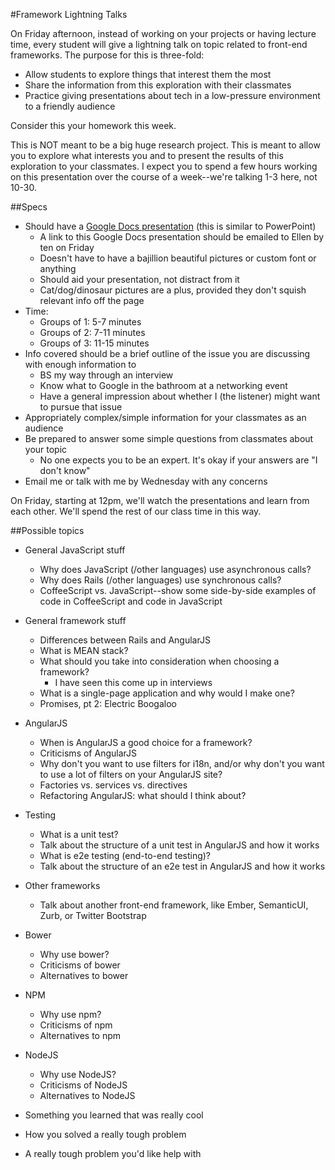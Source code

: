 #Framework Lightning Talks

On Friday afternoon, instead of working on your projects or having lecture time,
every student will give a lightning talk on topic related to front-end frameworks. The
purpose for this is three-fold:

- Allow students to explore things that interest them the most
- Share the information from this exploration with their classmates
- Practice giving presentations about tech in a low-pressure environment to a friendly audience

Consider this your homework this week.

This is NOT meant to be a big huge research project. This is meant to allow you to explore
what interests you and to present the results of this exploration to your classmates. I expect
you to spend a few hours working on this presentation over the course of a week--we're
talking 1-3 here, not 10-30.

##Specs
- Should have a [Google Docs presentation](https://docs.google.com/presentation) (this is similar to PowerPoint)
    - A link to this Google Docs presentation should be emailed to Ellen by ten on Friday
    - Doesn't have to have a bajillion beautiful pictures or custom font or anything
    - Should aid your presentation, not distract from it
    - Cat/dog/dinosaur pictures are a plus, provided they don't squish relevant info off the page
- Time:
    - Groups of 1: 5-7 minutes
    - Groups of 2: 7-11 minutes
    - Groups of 3: 11-15 minutes
- Info covered should be a brief outline of the issue you are discussing with enough information to
    - BS my way through an interview
    - Know what to Google in the bathroom at a networking event
    - Have a general impression about whether I (the listener) might want to pursue that issue
- Appropriately complex/simple information for your classmates as an audience
- Be prepared to answer some simple questions from classmates about your topic
    - No one expects you to be an expert. It's okay if your answers are "I don't know"
- Email me or talk with me by Wednesday with any concerns

On Friday, starting at 12pm, we'll watch the presentations and learn from each other.
We'll spend the rest of our class time in this way. 


##Possible topics

- General JavaScript stuff
    - Why does JavaScript (/other languages) use asynchronous calls?
    - Why does Rails (/other languages) use synchronous calls?
    - CoffeeScript vs. JavaScript--show some side-by-side examples of
        code in CoffeeScript and code in JavaScript

- General framework stuff
    - Differences between Rails and AngularJS
    - What is MEAN stack?
    - What should you take into consideration when choosing a framework?
        - I have seen this come up in interviews
    - What is a single-page application and why would I make one?
    - Promises, pt 2: Electric Boogaloo

- AngularJS
    - When is AngularJS a good choice for a framework?
    - Criticisms of AngularJS
    - Why don't you want to use filters for i18n, and/or why don't you want to
    use a lot of filters on your AngularJS site?
    - Factories vs. services vs. directives
    - Refactoring AngularJS: what should I think about?

- Testing
    - What is a unit test?
    - Talk about the structure of a unit test in AngularJS and how it works
    - What is e2e testing (end-to-end testing)?
    - Talk about the structure of an e2e test in AngularJS and how it works

- Other frameworks
    - Talk about another front-end framework, like Ember, SemanticUI, Zurb, or Twitter Bootstrap

- Bower
    - Why use bower?
    - Criticisms of bower
    - Alternatives to bower

- NPM
    - Why use npm?
    - Criticisms of npm
    - Alternatives to npm

- NodeJS
    - Why use NodeJS?
    - Criticisms of NodeJS
    - Alternatives to NodeJS

- Something you learned that was really cool
- How you solved a really tough problem
- A really tough problem you'd like help with